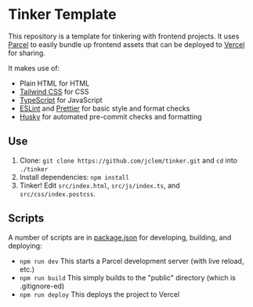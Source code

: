 # Tinker Template

This repository is a template for tinkering with frontend projects. It uses
[Parcel](https://parceljs.org) to easily bundle up frontend assets that can
be deployed to [Vercel](https://vercel.com/) for sharing.

It makes use of:

- Plain HTML for HTML
- [Tailwind CSS](https://tailwindcss.com) for CSS
- [TypeScript](https://www.typescriptlang.org) for JavaScript
- [ESLint](https://eslint.org/) and [Prettier](https://prettier.io/) for basic style and format checks
- [Husky](https://github.com/typicode/husky) for automated pre-commit checks and formatting

## Use

1. Clone: `git clone https://github.com/jclem/tinker.git` and `cd` into `./tinker`
1. Install dependencies: `npm install`
1. Tinker! Edit `src/index.html`, `src/js/index.ts`, and `src/css/index.postcss`.

## Scripts

A number of scripts are in [package.json](package.json) for developing,
building, and deploying:

- `npm run dev` This starts a Parcel development server (with live reload, etc.)
- `npm run build` This simply builds to the "public" directory (which is .gitignore-ed)
- `npm run deploy` This deploys the project to Vercel
